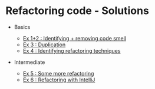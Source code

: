 # Refactoring code - Solutions

- Basics
  - [Ex 1+2 : Identifying + removing code smell](ex2)
  - [Ex 3 : Duplication](ex3)
  - [Ex 4 : Identifying refactoring techniques](ex4)

- Intermediate
  - [Ex 5 : Some more refactoring](ex5)
  - [Ex 6 : Refactoring with IntelliJ](ex6)
